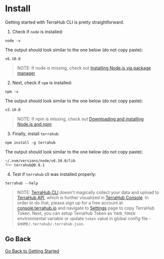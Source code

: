 # Install

Getting started with TerraHub CLI is pretty straightforward.

1. Check if `node` is installed:

```shell
node -v
```

The output should look similar to the one below (do not copy paste):

```text
v6.10.0
```

> NOTE: If node is missing, check out [Installing Node.js via package manager](https://nodejs.org/en/download/package-manager/)

2. Next, check if `npm` is installed:

```shell
npm -v
```

The output should look similar to the one below (do not copy paste):

```text
v3.10.0
```

> NOTE: If npm is missing, check out [Downloading and installing Node.js and npm](https://docs.npmjs.com/downloading-and-installing-node-js-and-npm)

3. Finally, install `terrahub`:

```shell
npm install -g terrahub
```

The output should look similar to the one below (do not copy paste):

```text
~/.nvm/versions/node/v6.10.0/lib
└── terrahub@0.0.1
```

4. Test if `terrahub` cli was installed properly:

```shell
terrahub --help
```

> NOTE: [TerraHub CLI](https://www.npmjs.com/package/terrahub) doesn't magically collect your data and upload to [TerraHub API](https://www.terrahub.io), which is further visualized in [TerraHub Console](https://console.terrahub.io). In order to do that, please sign up for a free account at [console.terrahub.io](https://console.terrahub.io) and navigate to [Settings](https://console.terrahub.io/settings) page to copy TerraHub Token. Next, you can setup TerraHub Token as `THUB_TOKEN` environmental variable or update `token` value in global config file - `$HOME/.terrahub/.terrahub.json`.


## Go Back

[Go Back to Getting Started](README.md)
